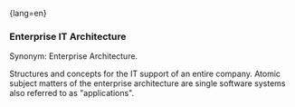 {lang=en}
### Enterprise IT Architecture

Synonym: Enterprise Architecture.

Structures and concepts for the IT support of an entire company. Atomic subject matters of the enterprise architecture are single software systems also referred to as "applications".

